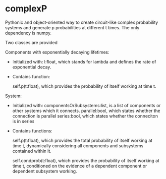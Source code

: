 # complexP

Pythonic and object-oriented way to create circuit-like complex probability systems and generate p probabilities at different t times.
The only dependency is numpy.

Two classes are provided

Components with exponentially decaying lifetimes:
- Initialized with:
    l:float, which stands for lambda and defines the rate of exponential decay.

- Contains function:

  self.p(t:float), which provides the probability of itself working at time t.

System:
- Initialized with:
    componentsOrSubsystems:list, is a list of components or other systems which it connects.
    parallel:bool, which states whether the connection is parallel
    series:bool, which states whether the conneciton is in series
  
- Contains functions:

  self.p(t:float), which provides the total probability of itself working at time t, dynamically
  considering all components and subsystems contained within it.

  self.condprob(t:float), which provides the probability of itself working at time t, conditioned
  on the evidence of a dependent component or dependent subsystem working. 
